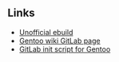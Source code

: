 ## Links

* [Unofficial ebuild](https://github.com/cvut/gentoo-overlay/wiki/Installation-guide-for-GitLab-6.x)
* [Gentoo wiki GitLab page](http://wiki.gentoo.org/wiki/GitLab)
* [GitLab init script for Gentoo](https://gist.github.com/int128/2360407)
